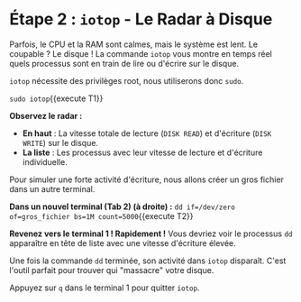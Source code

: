 # Étape 2 : `iotop` - Le Radar à Disque

Parfois, le CPU et la RAM sont calmes, mais le système est lent. Le coupable ? Le disque ! La commande `iotop` vous montre en temps réel quels processus sont en train de lire ou d'écrire sur le disque.

`iotop` nécessite des privilèges root, nous utiliserons donc `sudo`.

`sudo iotop`{{execute T1}}

**Observez le radar :**
-   **En haut** : La vitesse totale de lecture (`DISK READ`) et d'écriture (`DISK WRITE`) sur le disque.
-   **La liste** : Les processus avec leur vitesse de lecture et d'écriture individuelle.

Pour simuler une forte activité d'écriture, nous allons créer un gros fichier dans un autre terminal.

**Dans un nouvel terminal (Tab 2) (à droite) :**
`dd if=/dev/zero of=gros_fichier bs=1M count=5000`{{execute T2}}

**Revenez vers le terminal 1 ! Rapidement !** Vous devriez voir le processus `dd` apparaître en tête de liste avec une vitesse d'écriture élevée.

Une fois la commande `dd` terminée, son activité dans `iotop` disparaît. C'est l'outil parfait pour trouver qui "massacre" votre disque.

Appuyez sur `q` dans le terminal 1 pour quitter `iotop`.